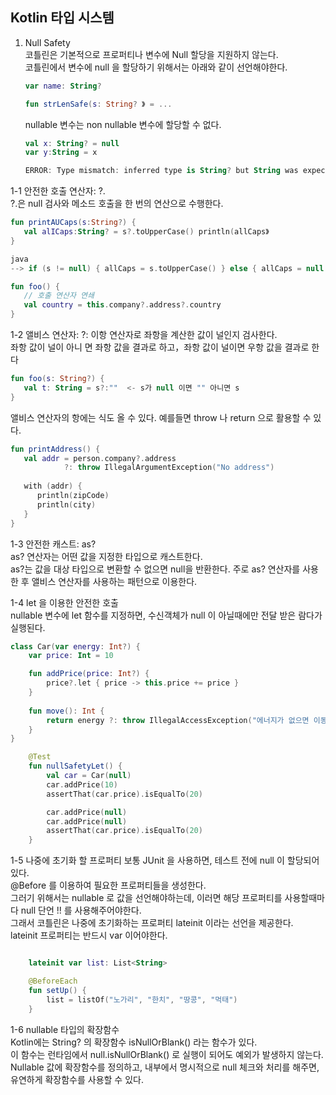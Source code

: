 Kotlin 타입 시스템
--
1. Null Safety  
코틀린은 기본적으로 프로퍼티나 변수에 Null 할당을 지원하지 않는다.  
   코틀린에서 변수에 null 을 할당하기 위해서는 아래와 같이 선언해야한다.  
   ``` kotlin
   var name: String?
   
   fun strLenSafe(s: String? 》 = ...
   ```  
   nullable 변수는 non nullable 변수에 할당할 수 없다.
   ``` kotlin
   val x: String? = null
   var y:String = x
   
   ERROR: Type mismatch: inferred type is String? but String was expected
   ```
   
 1-1 안전한 호출 연산자: ?.  
 ?.은 null 검사와 메소드 호출을 한 번의 연산으로 수행한다.
``` kotlin
fun printAUCaps(s:String?) {
   val alICaps:String? = s?.toUpperCase() println(allCaps》
}

java 
--> if (s != null) { allCaps = s.toUpperCase() } else { allCaps = null }

fun foo() {
   // 호출 연산자 연쇄
   val country = this.company?.address?.country
}
```

1-2 앨비스 연산자: ?:
이항 연산자로 좌항을 계산한 값이 널인지 검사한다.  
좌항 값이 널이 아니 면 좌항 값을 결과로 하고，좌항 값이 널이면 우항 값을 결과로 한다
``` kotlin
fun foo(s: String?) {
   val t: String = s?:""  <- s가 null 이면 "" 아니면 s 
}
```

앨비스 연산자의 항에는 식도 올 수 있다. 
예를들면 throw 나 return 으로 활용할 수 있다.
``` kotlin
fun printAddress() {
   val addr = person.company?.address 
            ?: throw IllegalArgumentException("No address")
   
   with (addr) {
      println(zipCode)
      println(city) 
   }          
}
```

1-3 안전한 캐스트: as?  
as? 연산자는 어떤 값을 지정한 타입으로 캐스트한다.  
as?는 값을 대상 타입으로 변환할 수 없으면 null을 반환한다.
주로 as? 연산자를 사용한 후 앨비스 연산자를 사용하는 패턴으로 이용한다.

1-4 let 을 이용한 안전한 호출  
nullable 변수에 let 함수를 지정하면, 수신객체가 null 이 아닐때에만 전달 받은 람다가 실행된다.
``` kotlin
class Car(var energy: Int?) {
    var price: Int = 10

    fun addPrice(price: Int?) {
        price?.let { price -> this.price += price }
    }
    
    fun move(): Int {
        return energy ?: throw IllegalAccessException("에너지가 없으면 이동할 수 없습니다.")
    }
}
```
``` kotlin
    @Test
    fun nullSafetyLet() {
        val car = Car(null)
        car.addPrice(10)
        assertThat(car.price).isEqualTo(20)

        car.addPrice(null)
        car.addPrice(null) 
        assertThat(car.price).isEqualTo(20)
    }
```
1-5 나중에 초기화 할 프로퍼티
보통 JUnit 을 사용하면, 테스트 전에 null 이 할당되어 있다.  
@Before 를 이용하여 필요한 프로퍼티들을 생성한다.  
그러기 위해서는 nullable 로 값을 선언해야하는데, 이러면 해당 프로퍼티를 사용할때마다 null 단언 !! 를 사용해주어야한다.  
그래서 코틀린은 나중에 초기화하는 프로퍼티 lateinit 이라는 선언을 제공한다.  
lateinit 프로퍼티는 반드시 var 이어야한다.
``` kotlin

    lateinit var list: List<String>

    @BeforeEach
    fun setUp() {
        list = listOf("노가리", "한치", "땅콩", "먹태")
    }
```
  
1-6 nullable 타입의 확장함수  
Kotlin에는 String? 의 확장함수 isNullOrBlank() 라는 함수가 있다.  
이 함수는 런타임에서 null.isNullOrBlank() 로 실행이 되어도 예외가 발생하지 않는다.  
Nullable 값에 확장함수를 정의하고, 내부에서 명시적으로 null 체크와 처리를 해주면, 유연하게 확장함수를 사용할 수 있다.
  
